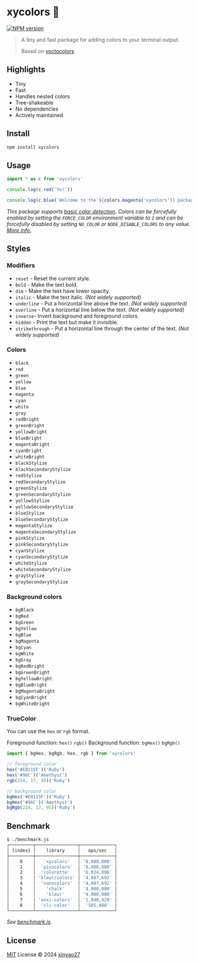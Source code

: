# xycolors 🌈

[![NPM version](https://img.shields.io/npm/v/xycolors?color=a1b858&label=)](https://www.npmjs.com/package/xycolors)

> A tiny and fast package for adding colors to your terminal output.
>
> Based on [yoctocolors](https://github.com/sindresorhus/yoctocolors)

## Highlights

- Tiny
- Fast
- Handles nested colors
- Tree-shakeable
- No dependencies
- Actively maintained

## Install

```sh
npm install xycolors
```

## Usage

```js
import * as c from 'xycolors'

console.log(c.red('Yo!'))

console.log(c.blue(`Welcome to the ${colors.magenta('xycolors')} package!`))
```

_This package supports [basic color detection](https://nodejs.org/api/tty.html#writestreamhascolorscount-env). Colors can be forcefully enabled by setting the `FORCE_COLOR` environment variable to `1` and can be forcefully disabled by setting `NO_COLOR` or `NODE_DISABLE_COLORS` to any value. [More info.](https://nodejs.org/api/tty.html#writestreamgetcolordepthenv)_

## Styles

### Modifiers

- `reset` - Reset the current style.
- `bold` - Make the text bold.
- `dim` - Make the text have lower opacity.
- `italic` - Make the text italic. _(Not widely supported)_
- `underline` - Put a horizontal line above the text. _(Not widely supported)_
- `overline` - Put a horizontal line below the text. _(Not widely supported)_
- `inverse`- Invert background and foreground colors.
- `hidden` - Print the text but make it invisible.
- `strikethrough` - Put a horizontal line through the center of the text. _(Not widely supported)_

### Colors

- `black`
- `red`
- `green`
- `yellow`
- `blue`
- `magenta`
- `cyan`
- `white`
- `gray`
- `redBright`
- `greenBright`
- `yellowBright`
- `blueBright`
- `magentaBright`
- `cyanBright`
- `whiteBright`
- `blackStylize`
- `blackSecondaryStylize`
- `redStylize`
- `redSecondaryStylize`
- `greenStylize`
- `greenSecondaryStylize`
- `yellowStylize`
- `yellowSecondaryStylize`
- `blueStylize`
- `blueSecondaryStylize`
- `magentaStylize`
- `magentaSecondaryStylize`
- `pinkStylize`
- `pinkSecondaryStylize`
- `cyanStylize`
- `cyanSecondaryStylize`
- `whiteStylize`
- `whiteSecondaryStylize`
- `grayStylize`
- `graySecondaryStylize`

### Background colors

- `bgBlack`
- `bgRed`
- `bgGreen`
- `bgYellow`
- `bgBlue`
- `bgMagenta`
- `bgCyan`
- `bgWhite`
- `bgGray`
- `bgRedBright`
- `bgGreenBright`
- `bgYellowBright`
- `bgBlueBright`
- `bgMagentaBright`
- `bgCyanBright`
- `bgWhiteBright`

### TrueColor

You can use the `hex` or `rgb` format.

Foreground function: `hex()` `rgb()`
Background function: `bgHex()` `bgRgb()`

```ts
import { bgHex, bgRgb, hex, rgb } from 'xycolors'

// foreground color
hex('#E0115F')('Ruby')
hex('#96C')('Amethyst')
rgb(224, 17, 95)('Ruby')

// background color
bgHex('#E0115F')('Ruby')
bgHex('#96C')('Amethyst')
bgRgb(224, 17, 95)('Ruby')
```

## Benchmark

```sh
$ ./benchmark.js
┌─────────┬────────────────┬─────────────┐
│ (index) │    library     │   ops/sec   │
├─────────┼────────────────┼─────────────┤
│    0    │   'xycolors'   │ '8,000,000' │
│    1    │  'picocolors'  │ '8,000,000' │
│    2    │  'colorette'   │ '6,024,096' │
│    3    │ 'kleur/colors' │ '4,807,692' │
│    4    │  'nanocolors'  │ '4,807,692' │
│    5    │    'chalk'     │ '4,000,000' │
│    6    │    'kleur'     │ '4,000,000' │
│    7    │ 'ansi-colors'  │ '1,848,429' │
│    8    │  'cli-color'   │  '585,480'  │
└─────────┴────────────────┴─────────────┘
```

_See [benchmark.js](benchmark.js)._

## License

[MIT](./LICENSE) License © 2024 [xinyao27](https://github.com/xinyao27)
